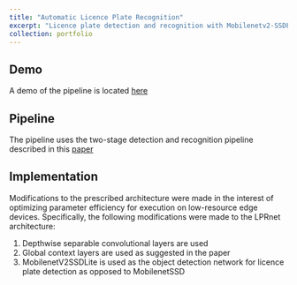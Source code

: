 ```yaml
---
title: "Automatic Licence Plate Recognition"
excerpt: "Licence plate detection and recognition with Mobilenetv2-SSDFPNLite + LPRnet<br/><img src='/images/alpr-system.PNG'>"
collection: portfolio
---
```

## Demo
A demo of the pipeline is located [here](https://huggingface.co/spaces/leakyrelu/MobilenetV2SSDLite_LPRnet)

## Pipeline
The pipeline uses the two-stage detection and recognition pipeline described in this [paper](https://ieeexplore.ieee.org/document/9071863)

## Implementation
Modifications to the prescribed architecture were made in the interest of optimizing parameter efficiency for execution  on low-resource edge devices. Specifically, the following modifications were made to the LPRnet architecture:

1. Depthwise separable convolutional layers are used 
2. Global context layers are used as suggested in the paper 
3. MobilenetV2SSDLite is used as the object detection network for licence plate detection as opposed to MobilenetSSD 
